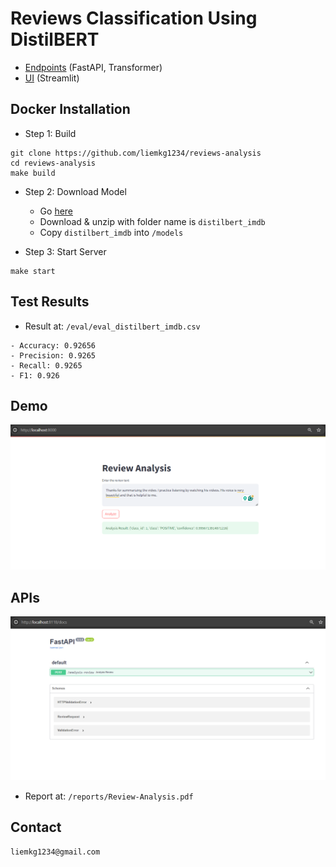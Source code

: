 # Reviews Classification Using DistilBERT
- [Endpoints](http://localhost:8118/docs) (FastAPI, Transformer)
- [UI](http://localhost:8000) (Streamlit)

## Docker Installation

- Step 1: Build
```# command
git clone https://github.com/liemkg1234/reviews-analysis
cd reviews-analysis
make build
```

- Step 2: Download Model
  - Go [here](https://www.kaggle.com/datasets/liemkg1234/distilbert-imdb-finetuned)
  - Download & unzip with folder name is ```distilbert_imdb```
  - Copy ```distilbert_imdb``` into ```/models```


- Step 3: Start Server
```
make start
```

## Test Results
- Result at: ```/eval/eval_distilbert_imdb.csv```
```
- Accuracy: 0.92656
- Precision: 0.9265
- Recall: 0.9265
- F1: 0.926
```

## Demo
![Demo](/reports/demo.png "Demo")
## APIs
![APIs](/reports/APIs.png "APIs")
- Report at: ```/reports/Review-Analysis.pdf```

## Contact
```
liemkg1234@gmail.com
```
